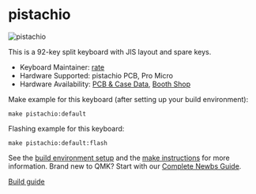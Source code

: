 # pistachio

![pistachio](https://ratelog.net/wp-content/uploads/2020/08/Pistachio4-scaled.jpg)

This is a 92-key split keyboard with JIS layout and spare keys.

* Keyboard Maintainer: [rate](https://github.com/7-rate)
* Hardware Supported: pistachio PCB, Pro Micro
* Hardware Availability: [PCB & Case Data](https://github.com/7-rate/Pistachio), [Booth Shop](https://rates.booth.pm/items/2237334)

Make example for this keyboard (after setting up your build environment):

    make pistachio:default

Flashing example for this keyboard:

    make pistachio:default:flash

See the [build environment setup](https://docs.qmk.fm/#/getting_started_build_tools) and the [make instructions](https://docs.qmk.fm/#/getting_started_make_guide) for more information. Brand new to QMK? Start with our [Complete Newbs Guide](https://docs.qmk.fm/#/newbs).

[Build guide](https://ratelog.net/pistachio-build-guide/)